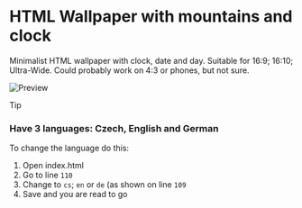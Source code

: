 # HTML Wallpaper with mountains and clock
Minimalist HTML wallpaper with clock, date and day.
Suitable for 16:9; 16:10; Ultra-Wide. Could probably work on 4:3 or phones, but not sure.

![Preview](...)

> [!TIP] 
> ### Have 3 languages: Czech, English and German
> To change the language do this:
> 1. Open index.html
> 2. Go to line `110`
> 3. Change to `cs`; `en` or `de` (as shown on line `109`
> 4. Save and you are read to go
